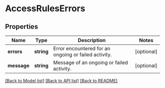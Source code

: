 # AccessRulesErrors

## Properties
Name | Type | Description | Notes
------------ | ------------- | ------------- | -------------
**errors** | **string** | Error encountered for an ongoing or failed activity. | [optional] 
**message** | **string** | Message of an ongoing or failed activity. | [optional] 

[[Back to Model list]](../README.md#documentation-for-models) [[Back to API list]](../README.md#documentation-for-api-endpoints) [[Back to README]](../README.md)


